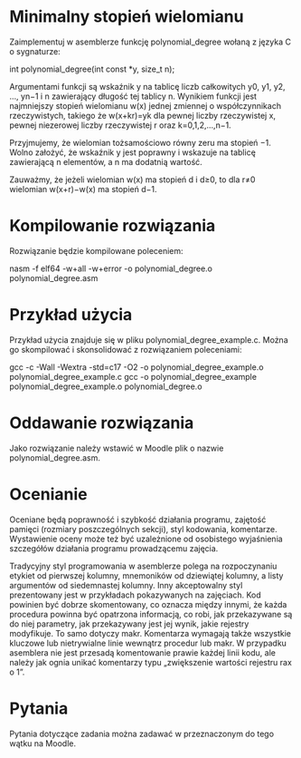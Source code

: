 # Minimalny stopień wielomianu

Zaimplementuj w asemblerze funkcję polynomial_degree wołaną z języka C o sygnaturze:

int polynomial_degree(int const *y, size_t n);

Argumentami funkcji są wskaźnik y na tablicę liczb całkowitych y0, y1, y2, …, yn−1 i n zawierający długość tej tablicy n. Wynikiem funkcji jest najmniejszy stopień wielomianu w(x) jednej zmiennej o współczynnikach rzeczywistych, takiego że w(x+kr)=yk dla pewnej liczby rzeczywistej x, pewnej niezerowej liczby rzeczywistej r oraz k=0,1,2,…,n−1.

Przyjmujemy, że wielomian tożsamościowo równy zeru ma stopień −1. 
Wolno założyć, że wskaźnik y jest poprawny i wskazuje na tablicę zawierającą n elementów, a n ma dodatnią wartość.

Zauważmy, że jeżeli wielomian w(x)
ma stopień d i d≥0, to dla r≠0 wielomian w(x+r)−w(x) ma stopień d−1.


# Kompilowanie rozwiązania

Rozwiązanie będzie kompilowane poleceniem:

nasm -f elf64 -w+all -w+error -o polynomial_degree.o polynomial_degree.asm

# Przykład użycia

Przykład użycia znajduje się w pliku polynomial_degree_example.c. Można go skompilować i skonsolidować z rozwiązaniem poleceniami:

gcc -c -Wall -Wextra -std=c17 -O2 -o polynomial_degree_example.o polynomial_degree_example.c
gcc -o polynomial_degree_example polynomial_degree_example.o polynomial_degree.o


# Oddawanie rozwiązania

Jako rozwiązanie należy wstawić w Moodle plik o nazwie polynomial_degree.asm.

# Ocenianie

Oceniane będą poprawność i szybkość działania programu, zajętość pamięci (rozmiary poszczególnych sekcji), styl kodowania, komentarze. Wystawienie oceny może też być uzależnione od osobistego wyjaśnienia szczegółów działania programu prowadzącemu zajęcia.

Tradycyjny styl programowania w asemblerze polega na rozpoczynaniu etykiet od pierwszej kolumny, mnemoników od dziewiątej kolumny, a listy argumentów od siedemnastej kolumny. Inny akceptowalny styl prezentowany jest w przykładach pokazywanych na zajęciach. Kod powinien być dobrze skomentowany, co oznacza między innymi, że każda procedura powinna być opatrzona informacją, co robi, jak przekazywane są do niej parametry, jak przekazywany jest jej wynik, jakie rejestry modyfikuje. To samo dotyczy makr. Komentarza wymagają także wszystkie kluczowe lub nietrywialne linie wewnątrz procedur lub makr. W przypadku asemblera nie jest przesadą komentowanie prawie każdej linii kodu, ale należy jak ognia unikać komentarzy typu „zwiększenie wartości rejestru rax o 1”.

# Pytania

Pytania dotyczące zadania można zadawać w przeznaczonym do tego wątku na Moodle.
